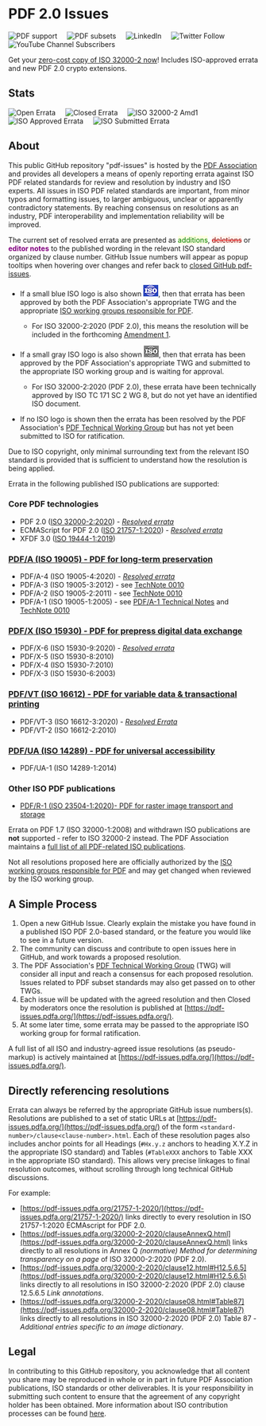 # PDF 2.0 Issues

![PDF support](https://img.shields.io/badge/PDF-1.7%2C2.0-blue)
&nbsp;&nbsp;&nbsp;
![PDF subsets](https://img.shields.io/badge/PDF%20subsets-PDF%2FA%2CPDF%2FX%2CPDF%2FVT%2CPDF%2FR-blue)
&nbsp;&nbsp;&nbsp;
![LinkedIn](https://img.shields.io/static/v1?style=social&label=LinkedIn&logo=linkedin&message=PDF-Association)
&nbsp;&nbsp;&nbsp;
![Twitter Follow](https://img.shields.io/twitter/follow/PDFAssociation?style=social)
&nbsp;&nbsp;&nbsp;
![YouTube Channel Subscribers](https://img.shields.io/youtube/channel/subscribers/UCJL_M0VH2lm65gvGVarUTKQ?style=social)

Get your [zero-cost copy of ISO 32000-2 now](https://www.pdfa.org/announcing-no-cost-access-to-iso-32000-2-pdf-2-0/)! Includes ISO-approved errata and new PDF 2.0 crypto extensions.

## Stats

![Open Errata](https://img.shields.io/github/issues/pdf-association/pdf-issues)
&nbsp;&nbsp;&nbsp;
![Closed Errata](https://img.shields.io/github/issues-closed-raw/pdf-association/pdf-issues)
&nbsp;&nbsp;&nbsp;
![ISO 32000-2 Amd1](https://img.shields.io/github/issues-closed-raw/pdf-association/pdf-issues/ISO%2032000-2%20Amd1)
&nbsp;&nbsp;&nbsp;
![ISO Approved Errata](https://img.shields.io/github/issues-closed-raw/pdf-association/pdf-issues/ISO%20approved)
&nbsp;&nbsp;&nbsp;
![ISO Submitted Errata](https://img.shields.io/github/issues-closed-raw/pdf-association/pdf-issues/ISO%20submitted)

## About

This public GitHub repository "pdf-issues" is hosted by the <a href="https://www.pdfa.org">PDF Association</a> and
provides all developers a means of openly reporting errata against ISO PDF related standards for review and resolution by industry and ISO experts.
All issues in ISO PDF related standards are important, from minor typos and formatting issues, to
larger ambiguous, unclear or apparently contradictory statements. By reaching consensus on resolutions as an industry,
PDF interoperability and implementation reliability will be improved.

The current set of resolved errata are presented as
<span style="background-color:lightyellow;color:green;text-decoration-style:double;text-decoration-color:green;">additions</span>,
<span style="background-color:seashell;color:darkred;text-decoration:line-through;text-decoration-color:red;">deletions</span> or
<span style="font-weight:bold;color:purple;background-color:snow;text-decoration initial">editor notes</span>
to the published wording in the relevant ISO standard organized by clause number.
GitHub Issue numbers will appear as popup tooltips when hovering over changes and refer back to
<a href="https://github.com/pdf-association/pdf-issues/issues?q=is%3Aclosed+label%3A%22proposed+solution%22" target="_blank">
closed GitHub pdf-issues</a>. 

* If a small blue ISO logo is also shown ![ISO approved logo](docs/assets/Logo-ISO-small.png), then that errata has been approved by both the PDF Association's appropriate TWG and the appropriate [ISO working groups responsible for PDF](https://www.pdfa.org/iso-status/). 
    - For ISO 32000-2:2020 (PDF 2.0), this means the resolution will be included in the forthcoming [Amendment 1](https://www.iso.org/standard/85145.html).


* If a small gray ISO logo is also shown ![ISO submitted logo](docs/assets/Logo-ISO-submitted-small.png), then that errata has been approved by the PDF Association's appropriate TWG and submitted to the appropriate ISO working group and is waiting for approval. 
    - For ISO 32000-2:2020 (PDF 2.0), these errata have been technically approved by ISO TC 171 SC 2 WG 8, but do not yet have an identified ISO document.


* If no ISO logo is shown then the errata has been resolved by the PDF Association's [PDF Technical Working Group](https://www.pdfa.org/community/pdf-technical-working-group/) but has not yet been submitted to ISO for ratification.


Due to ISO copyright, only minimal surrounding text from the relevant ISO standard is provided that is sufficient to understand how the resolution is being applied.

Errata in the following published ISO publications are supported:

### Core PDF technologies
  <ul>
   <li>PDF 2.0 (<a href="https://www.pdfa.org/resource/iso-32000-pdf/" target="_blank">ISO 32000-2:2020</a>) - <a href="https://pdf-issues.pdfa.org/32000-2-2020/index.html"><i>Resolved errata</i></a></li>
   <li>ECMAScript for PDF 2.0 (<a href="https://www.pdfa.org/resource/iso-21757-ecmascript/" target="_blank">ISO 21757-1:2020</a>) - <a href="https://pdf-issues.pdfa.org/21757-1-2020/index.html"><i>Resolved errata</i></a></li>
   <li>XFDF 3.0 (<a href="https://www.pdfa.org/resource/iso-19444-xfdf/" target="_blank">ISO 19444-1:2019</a>)</li>
  </ul>

### <a href="https://www.pdfa.org/resource/iso-19005-pdfa/" target="_blank">PDF/A (ISO 19005) - PDF for long-term preservation</a>
  <ul>
   <li>PDF/A-4 (ISO 19005-4:2020) - <a href="https://pdf-issues.pdfa.org/19005-4-2020/index.html"><i>Resolved errata</i></a></li>
   <li>PDF/A-3 (ISO 19005-3:2012) - see <a href="https://www.pdfa.org/resource/technote-0010-clarifications-of-iso-19005-parts-1-3-for-developers-of-pdfa-creators-and-validators/" target="_blank">TechNote 0010</a></li>
   <li>PDF/A-2 (ISO 19005-2:2011) - see <a href="https://www.pdfa.org/resource/technote-0010-clarifications-of-iso-19005-parts-1-3-for-developers-of-pdfa-creators-and-validators/" target="_blank">TechNote 0010</a></li>
   <li>PDF/A-1 (ISO 19005-1:2005) - see <a href="https://www.pdfa.org/resource/pdfa-1-technical-notes/" target="_blank">PDF/A-1 Technical Notes</a> and <a href="https://www.pdfa.org/resource/technote-0010-clarifications-of-iso-19005-parts-1-3-for-developers-of-pdfa-creators-and-validators/" target="_blank">TechNote 0010</a></li>
  </ul>

### <a href="https://www.pdfa.org/resource/iso-15930-pdfx/" target="_blank">PDF/X (ISO 15930) - PDF for prepress digital data exchange</a>
   <ul>
    <li>PDF/X-6 (ISO 15930-9:2020) - <a href="https://pdf-issues.pdfa.org/15930-9-2020/index.html"><i>Resolved errata</i></a></li>
    <li>PDF/X-5 (ISO 15930-8:2010)</li>
    <li>PDF/X-4 (ISO 15930-7:2010)</li>
    <li>PDF/X-3 (ISO 15930-6:2003)</li>
   </ul>

### <a href="https://www.pdfa.org/resource/iso-16612-pdfvt/" target="_blank">PDF/VT (ISO 16612) - PDF for variable data &amp; transactional printing</a>
   <ul>
    <li>PDF/VT-3 (ISO 16612-3:2020) - <a href="https://pdf-issues.pdfa.org/16612-3-2020/index.html"><i>Resolved Errata</i></a></li>
    <li>PDF/VT-2 (ISO 16612-2:2010)</li>
   </ul>

### <a href="https://www.pdfa.org/resource/iso-14289-pdfua/" target="_blank">PDF/UA (ISO 14289) - PDF for universal accessibility</a>
   <ul>
    <li>PDF/UA-1 (ISO 14289-1:2014)</li>
   </ul>

### Other ISO PDF publications
  <ul>
   <li><a href="https://www.pdfa.org/resource/iso-23504-pdfr/" target="_blank">PDF/R-1 (ISO 23504-1:2020)- PDF for raster image transport and storage</a></li>
  </ul>

<p>Errata on PDF 1.7 (ISO 32000-1:2008) and withdrawn ISO publications are <b>not</b> supported - refer to ISO 32000-2 instead.
The PDF Association maintains a <a href="https://www.pdfa.org/index-of-pdf-related-iso-publications/">full list of all PDF-related ISO publications</a>.</p>

Not all resolutions proposed here are officially authorized by the [ISO working groups responsible for PDF](https://www.pdfa.org/iso-status/) and may get changed when reviewed by the ISO working group.

## A Simple Process
1. Open a new GitHub Issue. Clearly explain the mistake you have found in a published ISO PDF 2.0-based standard, or the feature you would like to see in a future version.
2. The community can discuss and contribute to open issues here in GitHub, and work towards a proposed resolution.
3. The PDF Association's [PDF Technical Working Group](https://www.pdfa.org/community/pdf-technical-working-group/) (TWG) will consider all input and reach a consensus for each proposed resolution. Issues related to PDF subset standards may also get passed on to other TWGs.
4. Each issue will be updated with the agreed resolution and then Closed by moderators once the resolution is published at [https://pdf-issues.pdfa.org/](https://pdf-issues.pdfa.org/).
5. At some later time, some errata may be passed to the appropriate ISO working group for formal ratification.

A full list of all ISO and industry-agreed issue resolutions (as pseudo-markup) is actively maintained at [https://pdf-issues.pdfa.org/](https://pdf-issues.pdfa.org/).

## Directly referencing resolutions

Errata can always be referred by the appropriate GitHub issue numbers(s). Resolutions are published to a set of static URLs at [https://pdf-issues.pdfa.org/](https://pdf-issues.pdfa.org/) of the form `<standard-number>/clause<clause-number>.html`. Each of these resolution pages also includes anchor points for all Headings (`#Hx.y.z` anchors to heading X.Y.Z in the appropriate ISO standard) and Tables (`#TableXXX` anchors to Table XXX in the appropriate ISO standard). This allows very precise linkages to final resolution outcomes, without scrolling through long technical GitHub discussions.

For example:

- [https://pdf-issues.pdfa.org/21757-1-2020/](https://pdf-issues.pdfa.org/21757-1-2020/) links directly to every resolution in ISO 21757-1:2020 ECMAscript for PDF 2.0.
- [https://pdf-issues.pdfa.org/32000-2-2020/clauseAnnexQ.html](https://pdf-issues.pdfa.org/32000-2-2020/clauseAnnexQ.html) links directly to all resolutions in Annex Q *(normative) Method for determining transparency on a page* of ISO 32000-2:2020 (PDF 2.0).
- [https://pdf-issues.pdfa.org/32000-2-2020/clause12.html#H12.5.6.5](https://pdf-issues.pdfa.org/32000-2-2020/clause12.html#H12.5.6.5) links directly to all resolutions in ISO 32000-2:2020 (PDF 2.0) clause 12.5.6.5 *Link annotations*.
- [https://pdf-issues.pdfa.org/32000-2-2020/clause08.html#Table87](https://pdf-issues.pdfa.org/32000-2-2020/clause08.html#Table87) links directly to all resolutions in ISO 32000-2:2020 (PDF 2.0) Table 87 - *Additional entries specific to an image dictionary*.

## Legal
In contributing to this GitHub repository, you acknowledge that all content you share may be reproduced in whole or in part in future PDF Association publications, ISO standards or other deliverables. It is your responsibility in submitting such content to ensure that the agreement of any copyright holder has been obtained. More information about ISO contribution processes can be found [here](https://www.iso.org/publication/PUB100037.html).
